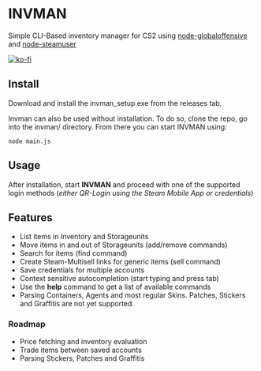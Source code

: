 # INVMAN
Simple CLI-Based inventory manager for CS2 using [node-globaloffensive](https://github.com/DoctorMcKay/node-globaloffensive) and [node-steamuser](https://github.com/DoctorMcKay/node-steam-user)

[![ko-fi](https://ko-fi.com/img/githubbutton_sm.svg)](https://ko-fi.com/L4L41II3YS)

## Install
Download and install the invman_setup.exe from the releases tab. 

Invman can also be used without installation. To do so, clone the repo, go into the invman/ directory. From there you can start INVMAN using: 

    node main.js
    
## Usage
After installation, start **INVMAN** and proceed with one of the supported login methods (*either QR-Login using the Steam Mobile App or credentials*)


## Features

- List items in Inventory and Storageunits
- Move items in and out of Storageunits (add/remove commands)
- Search for items (find command)
- Create Steam-Multisell links for generic items (sell command)
- Save credentials for multiple accounts
- Context sensitive autocompletion (start typing and press tab)
- Use the **help** command to get a list of available commands
- Parsing Containers, Agents and most regular Skins. Patches, Stickers and Graffitis are not yet supported.

### Roadmap
- Price fetching and inventory evaluation
- Trade items between saved accounts
- Parsing Stickers, Patches and Graffitis
